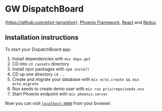 # GW DispatchBoard
(https://github.com/elixir-lang/elixir), [Phoenix Framework](https://github.com/phoenixframework/phoenix), [React](https://github.com/facebook/react) and [Redux](https://github.com/reactjs/redux).


## Installation instructions
To start your DispatchBoard app:

  1. Install dependencies with `mix deps.get`
  2. CD into `cd /assets` directory
  3. Install npm packages with `npm install`
  4. CD up one directory `cd ..`
  5. Create and migrate your database with `mix ecto.create && mix ecto.migrate`
  6. Run seeds to create demo user with `mix run priv/repo/seeds.exs`
  7. Start Phoenix endpoint with `mix phoenix.server`

Now you can visit [`localhost:4000`](http://localhost:4000) from your browser.

